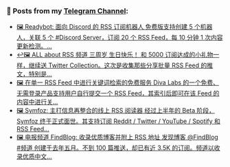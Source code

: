 ### 📰 Posts from my [Telegram Channel](https://t.me/s/aboutrss):
<!-- BLOG-POST-LIST:START -->
- [🖼 Readybot: 面向 Discord 的 RSS 订阅机器人 免费版支持创建 5 个机器人，关联 5 个 #Discord Server，订阅 20 个 RSS Feed，每 10 分钟 1 次内容更新检测。...](https://t.me/aboutrss/1231)
- [↩️🖼 ALL about RSS 频道 三周岁 生日快乐！ 和 5000 订阅达成的小礼物一样，继续送 Twitter Collection。这次是收集那些分享批量 RSS Feed 的推文，特别是...](https://t.me/aboutrss/1230)
- [🖼 在单一 RSS Feed 中进行关键词检索的免费服务 Diva Labs 的一个免费、无需登录产品支持用户自行提交一个 RSS Feed，其索引后即可在该 Feed 的内容中进行关...](https://t.me/aboutrss/1229)
- [🖼 Symfoz: 主打信息再整合的线上 RSS 阅读器 经过上半年的 Beta 阶段，Symfoz 终于正式面世。其支持订阅 Reddit / Twitter / YouTube / Spotify 和 RSS Feed...](https://t.me/aboutrss/1228)
- [🖼 电报频道 FindBlog: 收录优质博客并附上 RSS 地址 发现博客 @FindBlog #频道 创建于去年五月。不到 100 篇推送，却已有近 3.5K 的订阅。频道以收录优质中文...](https://t.me/aboutrss/1227)
<!-- BLOG-POST-LIST:END -->

<!--
**AboutRSS/AboutRSS** is a ✨ _special_ ✨ repository because its `README.md` (this file) appears on your GitHub profile.

Here are some ideas to get you started:

- 🔭 I’m currently working on ...
- 🌱 I’m currently learning ...
- 👯 I’m looking to collaborate on ...
- 🤔 I’m looking for help with ...
- 💬 Ask me about ...
- 📫 How to reach me: ...
- 😄 Pronouns: ...
- ⚡ Fun fact: ...
-->
